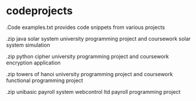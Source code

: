 # codeprojects

.Code examples.txt
provides code snippets from various projects

.zip java solar system
 university programming project and coursework
 solar system simulation
 
.zip python cipher
 university programming project and coursework
 encryption application

.zip towers of hanoi
 university programming project and coursework
 functional programming project

.zip unibasic payroll system
 webcontrol ltd 
 payroll programming project
 

